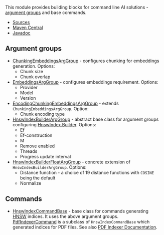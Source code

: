 This module provides building blocks for command line AI solutions - [argument groups](https://picocli.info/#_argument_groups) and base commands.

* [Sources](https://github.com/Nasdanika/ai/tree/main/cli)
* [Maven Central](https://central.sonatype.com/artifact/org.nasdanika.ai/cli)
* [Javadoc](https://javadoc.io/doc/org.nasdanika.ai/cli)


## Argument groups

* [ChunkingEmbeddingsArgGroup](https://github.com/Nasdanika/ai/blob/main/cli/src/main/java/org/nasdanika/ai/cli/ChunkingEmbeddingsArgGroup.java) - configures chunking for embeddings generation. Options:
    * Chunk size
    * Chunk overlap
* [EmbeddingsArgGroup](https://github.com/Nasdanika/ai/blob/main/cli/src/main/java/org/nasdanika/ai/cli/EmbeddingsArgGroup.java) - configures embeddings requirement. Options:
    * Provider
    * Model
    * Version    
* [EncodingChunkingEmbeddingsArgGroup](https://github.com/Nasdanika/ai/blob/main/cli/src/main/java/org/nasdanika/ai/cli/EncodingChunkingEmbeddingsArgGroup.java) - extends ``ChunkingEmbeddingsArgGroup``. Option:
    * Chunk encoding type
* [HnswIndexBuilderArgGroup](https://github.com/Nasdanika/ai/blob/main/cli/src/main/java/org/nasdanika/ai/cli/HnswIndexBuilderArgGroup.java) - abstract base class for argument groups configuring [HnswIndex.Builder](https://javadoc.io/doc/com.github.jelmerk/hnswlib-core/latest/com/github/jelmerk/hnswlib/core/hnsw/HnswIndex.Builder.html). Options:
    * Ef
    * Ef-construction
    * M
    * Remove enabled
    * Threads
    * Progress update interval
* [HnswIndexBuilderFloatArgGroup](https://github.com/Nasdanika/ai/blob/main/cli/src/main/java/org/nasdanika/ai/cli/HnswIndexBuilderFloatArgGroup.java) - concrete extension of ``HnswIndexBuilderArgGroup``. Options:
    * Distance function - a choice of 19 distance functions with ``COSINE`` being the default
    * Normalize
           
## Commands

* [HnswIndexCommandBase](https://github.com/Nasdanika/ai/blob/main/cli/src/main/java/org/nasdanika/ai/cli/HnswIndexCommandBase.java) - base class for commands generating [HNSW](https://en.wikipedia.org/wiki/Hierarchical_navigable_small_world) indices. It uses the above argument groups. [PdfIndexerCommand](https://github.com/Nasdanika-Demos/cli/blob/main/src/main/java/org/nasdanika/launcher/demo/ai/PdfIndexerCommand.java) is a subclass of ``HnswIndexCommandBase`` which generated indices for PDF files. See also [PDF Indexer Documentation](https://nasdanika-demos.github.io/cli/pdf-indexer/index.html).          

